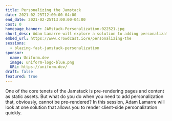 ```yaml
---
title: Personalizing the Jamstack
date: 2021-02-25T12:00:00-04:00
end_date: 2021-02-25T13:00:00-04:00
cost: 0
homepage_banner: JAMstack-Personalization-022521.jpg
short_desc: Adam Lamarre will explore a solution to adding personalization to a Jamstack site.
embed_url: https://www.crowdcast.io/e/personalizing-the
sessions:
  - blazing-fast-jamstack-personalization
sponsor:
  name: Uniform.dev
  image: uniform-logo-blue.png
  URL: https://uniform.dev/
draft: false
featured: true
---
```


One of the core tenets of the Jamstack is pre-rendering pages and content as static assets. But what do you do when you need to add personalization that, obviously, cannot be pre-rendered? In this session, Adam Lamarre will look at one solution that allows you to render client-side personalization quickly.
